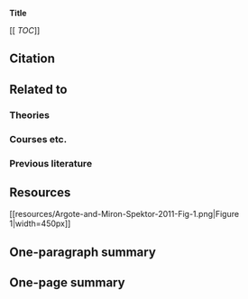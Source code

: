 **Title**

[[ _TOC_]]

## Citation

## Related to

### Theories

### Courses etc.

### Previous literature

## Resources
[[resources/Argote-and-Miron-Spektor-2011-Fig-1.png|Figure 1|width=450px]]

## One-paragraph summary

## One-page summary
